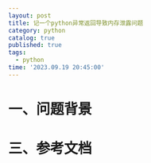 ```yaml
---
layout: post
title: 记一个python异常返回导致内存泄露问题
category: python
catalog: true
published: true
tags:
  - python
time: '2023.09.19 20:45:00'
---
```


# 一、问题背景


# 三、参考文档
